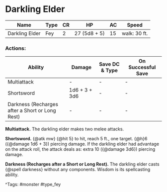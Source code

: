 # Darkling Elder

| Name | Type | CR | HP | AC | Speed |
|------|------|----|----|----|-------|
| Darkling Elder | Fey | 2 | 27 (5d8 + 5) | 15 | walk: 30 ft. |

### Actions:

| Ability | Damage | Save DC & Type | On Successful Save |
|---------|--------|----------------|--------------------|
| Multiattack | - | - | - |
| Shortsword | 1d6 + 3 + 3d6 | - | - |
| Darkness (Recharges after a Short or Long Rest) | - | - | - |


**Multiattack.** The darkling elder makes two melee attacks.

**Shortsword.** {@atk mw} {@hit 5} to hit, reach 5 ft., one target. {@h}6 ({@damage 1d6 + 3}) piercing damage. If the darkling elder had advantage on the attack roll, the attack deals as: extra 10 ({@damage 3d6}) piercing damage.

**Darkness (Recharges after a Short or Long Rest).** The darkling elder casts {@spell darkness} without any components. Wisdom is its spellcasting ability.

^Tags: #monster #type_fey